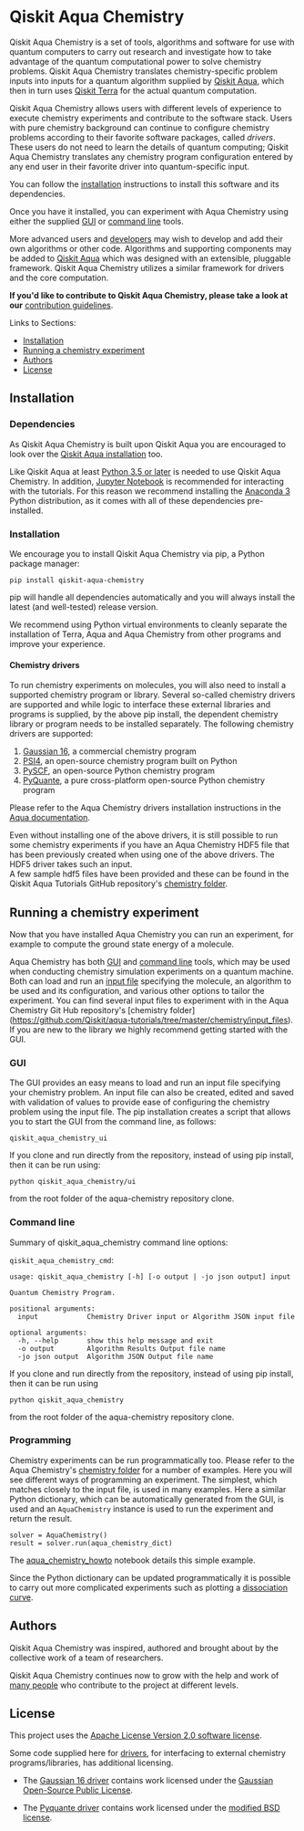 # Qiskit Aqua Chemistry

Qiskit Aqua Chemistry is a set of tools, algorithms and software for use with quantum computers
to carry out research and investigate how to take advantage of the quantum computational power to solve chemistry
problems. Qiskit Aqua Chemistry translates chemistry-specific problem inputs into inputs for a quantum algorithm
supplied by [Qiskit Aqua](https://github.com/Qiskit/aqua), which then in turn uses
[Qiskit Terra](https://www.qiskit.org/terra) for the actual quantum computation.

Qiskit Aqua Chemistry allows users with different levels of experience to execute chemistry experiments and
contribute to the software stack.  Users with pure chemistry background can continue to configure chemistry
problems according to their favorite software packages, called *drivers*.  These users do not need to learn the
details of quantum computing; Qiskit Aqua Chemistry translates any chemistry program configuration entered by
any end user in their favorite driver into quantum-specific input.

You can follow the [installation](#installation) instructions to install this software and its dependencies.

Once you have it installed, you can experiment with Aqua Chemistry using either the supplied [GUI](#gui) or
[command line](#command-line) tools.

More advanced users and [developers](qiskit_aqua_chemistry#developers) may wish to develop and add their own
algorithms or other code. Algorithms and supporting components may be added to
[Qiskit Aqua](https://github.com/Qiskit/aqua) which was designed with an extensible, pluggable
framework. Qiskit Aqua Chemistry utilizes a similar framework for drivers and the core computation.

**If you'd like to contribute to Qiskit Aqua Chemistry, please take a look at our**
[contribution guidelines](.github/CONTRIBUTING.rst).

Links to Sections:

* [Installation](#installation)
* [Running a chemistry experiment](#running-a-chemistry-experiment)
* [Authors](#authors-alphabetical)
* [License](#license)

## Installation

### Dependencies

As Qiskit Aqua Chemistry is built upon Qiskit Aqua you are encouraged to look over the
[Qiskit Aqua installation](https://github.com/Qiskit/aqua/blob/master/README.md#installation) too.

Like Qiskit Aqua at least [Python 3.5 or later](https://www.python.org/downloads/) is needed to use
Qiskit Aqua Chemistry.
In addition, [Jupyter Notebook](https://jupyter.readthedocs.io/en/latest/install.html) is recommended
for interacting with the tutorials.
For this reason we recommend installing the [Anaconda 3](https://www.continuum.io/downloads)
Python distribution, as it comes with all of these dependencies pre-installed.

### Installation

We encourage you to install Qiskit Aqua Chemistry via pip, a Python package manager:

```
pip install qiskit-aqua-chemistry
```

pip will handle all dependencies automatically and you will always install the latest (and well-tested)
release version.

We recommend using Python virtual environments to cleanly separate the installation of Terra, Aqua and Aqua Chemistry
from other programs and improve your experience.

#### Chemistry drivers

To run chemistry experiments on molecules, you will also need to install a supported chemistry program or library. 
Several so-called chemistry drivers are supported and while logic to
interface these external libraries and programs is supplied, by the above pip install, the dependent chemistry library
or program needs to be installed separately. The following chemistry drivers are supported:

1. [Gaussian 16](http://gaussian.com/gaussian16/), a commercial chemistry program
2. [PSI4](http://www.psicode.org/), an open-source chemistry program built on Python
3. [PySCF](https://github.com/sunqm/pyscf), an open-source Python chemistry program
4. [PyQuante](https://github.com/rpmuller/pyquante2), a pure cross-platform open-source Python chemistry program

Please refer to the Aqua Chemistry drivers installation instructions in the [Aqua documentation](https://qiskit.org/documentation/aqua/).

Even without installing one of the above drivers, it is still possible to run some chemistry experiments if
you have an Aqua Chemistry HDF5 file that has been previously created when using one of the above drivers.
The HDF5 driver takes such an input.  
A few sample hdf5 files have been provided and these can be found in the 
Qiskit Aqua Tutorials GitHub repository's [chemistry folder](https://github.com/Qiskit/aqua-tutorials/tree/master/chemistry).

## Running a chemistry experiment

Now that you have installed Aqua Chemistry you can run an experiment, for example to compute the ground
state energy of a molecule.

Aqua Chemistry has both [GUI](#gui) and [command line](#command-line) tools, which may be used when conducting
chemistry simulation experiments on a quantum machine. Both can load and run an [input file](qiskit_aqua_chemistry#input-file) specifying the molecule,
an algorithm to be used and its configuration, and various other options to tailor the experiment. You can find several
input files to experiment with in the Aqua Chemistry Git Hub repository's [chemistry folder]
(https://github.com/Qiskit/aqua-tutorials/tree/master/chemistry/input_files).
If you are new to the library we highly recommend getting started with the GUI.

### GUI

The GUI provides an easy means to load and run an input file specifying your chemistry problem. An input file
can also be created, edited and saved with validation of values to provide ease of configuring the chemistry problem
using the input file. The pip installation creates a script that allows you to start the GUI from the
command line, as follows:

`qiskit_aqua_chemistry_ui`

If you clone and run directly from the repository, instead of using
pip install, then it can be run using:

`python qiskit_aqua_chemistry/ui`

from the root folder of the aqua-chemistry repository clone.

### Command line

Summary of qiskit_aqua_chemistry command line options:

`qiskit_aqua_chemistry_cmd`:
```
usage: qiskit_aqua_chemistry [-h] [-o output | -jo json output] input

Quantum Chemistry Program.

positional arguments:
  input            Chemistry Driver input or Algorithm JSON input file

optional arguments:
  -h, --help       show this help message and exit
  -o output        Algorithm Results Output file name
  -jo json output  Algorithm JSON Output file name
```

If you clone and run directly from the repository, instead of using
pip install, then it can be run using

`python qiskit_aqua_chemistry`

from the root folder of the aqua-chemistry repository clone.

### Programming

Chemistry experiments can be run programmatically too. Please refer to the
Aqua Chemistry's [chemistry folder](https://github.com/Qiskit/aqua-tutorials/tree/master/chemistry)
for a number of examples. Here you will see different ways of programming an experiment. The simplest, which
matches closely to the input file, is used in many examples. Here a similar Python dictionary, which can
be automatically generated from the GUI, is used and an
`AquaChemistry` instance is used to run the experiment and return the result.
```
solver = AquaChemistry()
result = solver.run(aqua_chemistry_dict)
```
The [aqua_chemistry_howto](https://github.com/Qiskit/aqua-tutorials/blob/master/chemistry/aqua_chemistry_howto.ipynb)
notebook details this simple example.

Since the Python dictionary can be updated programmatically it is possible to carry out more complicated experiments
such as plotting a
[dissociation curve](https://github.com/Qiskit/aqua-tutorials/blob/master/chemistry/lih_uccsd.ipynb).


## Authors

Qiskit Aqua Chemistry was inspired, authored and brought about by the collective
work of a team of researchers.

Qiskit Aqua Chemistry continues now to grow with the help and work of [many people](CONTRIBUTORS.rst) who contribute
to the project at different levels.

## License

This project uses the [Apache License Version 2.0 software license](https://www.apache.org/licenses/LICENSE-2.0).

Some code supplied here for [drivers](qiskit_aqua_chemistry/drivers/README.md), for interfacing to external chemistry
programs/libraries, has additional licensing.

* The [Gaussian 16 driver](qiskit_aqua_chemistry/drivers/gaussiand/README.md) contains work licensed under the
[Gaussian Open-Source Public License](qiskit_aqua_chemistry/drivers/gaussiand/gauopen/LICENSE.txt).

* The [Pyquante driver](qiskit_aqua_chemistry/drivers/pyquanted/README.md) contains work licensed under the
[modified BSD license](qiskit_aqua_chemistry/drivers/pyquanted/LICENSE.txt).
